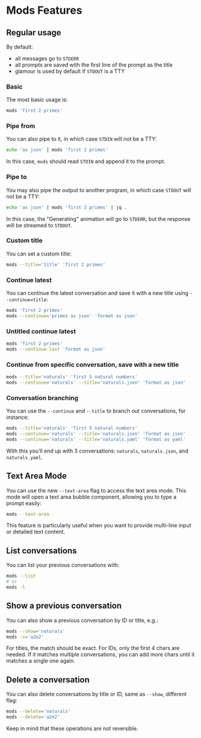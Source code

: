 # Mods Features

## Regular usage

By default:

- all messages go to `STDERR`
- all prompts are saved with the first line of the prompt as the title
- glamour is used by default if `STDOUT` is a TTY

### Basic

The most basic usage is:

```bash
mods 'first 2 primes'
```

### Pipe from

You can also pipe to it, in which case `STDIN` will not be a TTY:

```bash
echo 'as json' | mods 'first 2 primes'
```

In this case, `mods` should read `STDIN` and append it to the prompt.

### Pipe to

You may also pipe the output to another program, in which case `STDOUT` will not
be a TTY:

```bash
echo 'as json' | mods 'first 2 primes' | jq .
```

In this case, the "Generating" animation will go to `STDERR`, but the response
will be streamed to `STDOUT`.

### Custom title

You can set a custom title:

```bash
mods --title='title' 'first 2 primes'
```

### Continue latest

You can continue the latest conversation and save it with a new title using
`--continue=title`:

```bash
mods 'first 2 primes'
mods --continue='primes as json' 'format as json'
```

### Untitled continue latest

```bash
mods 'first 2 primes'
mods --continue-last 'format as json'
```

### Continue from specific conversation, save with a new title

```bash
mods --title='naturals' 'first 5 natural numbers'
mods --continue='naturals' --title='naturals.json' 'format as json'
```

### Conversation branching

You can use the `--continue` and `--title` to branch out conversations, for
instance:

```bash
mods --title='naturals' 'first 5 natural numbers'
mods --continue='naturals' --title='naturals.json' 'format as json'
mods --continue='naturals' --title='naturals.yaml' 'format as yaml'
```

With this you'll end up with 3 conversations: `naturals`, `naturals.json`, and
`naturals.yaml`.

## Text Area Mode

You can use the new `--text-area` flag to access the text area mode. This mode will open a text area bubble component, allowing you to type a prompt easily:

```bash
mods --text-area
```

This feature is particularly useful when you want to provide multi-line input or detailed text content.

## List conversations

You can list your previous conversations with:

```bash
mods --list
# or
mods -l
```

## Show a previous conversation

You can also show a previous conversation by ID or title, e.g.:

```bash
mods --show='naturals'
mods -s='a2e2'
```

For titles, the match should be exact.
For IDs, only the first 4 chars are needed. If it matches multiple
conversations, you can add more chars until it matches a single one again.

## Delete a conversation

You can also delete conversations by title or ID, same as `--show`, different
flag:

```bash
mods --delete='naturals'
mods --delete='a2e2'
```

Keep in mind that these operations are not reversible.
